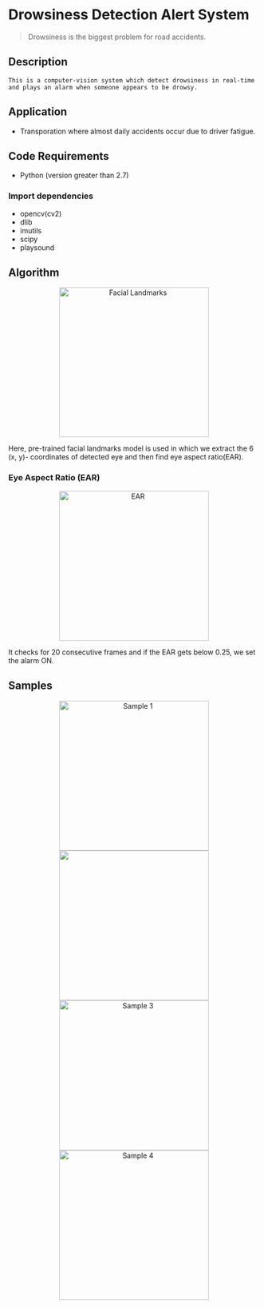 # Drowsiness Detection Alert System

 > Drowsiness is the biggest problem for road accidents.
       
## Description  
```This is a computer-vision system which detect drowsiness in real-time and plays an alarm when someone appears to be drowsy.```

## Application
 - Transporation where almost daily accidents occur due to driver fatigue.

## Code Requirements
 - Python (version greater than 2.7)
 
 ### Import dependencies
  - opencv(cv2)
  - dlib
  - imutils
  - scipy
  - playsound

## Algorithm
<p align="center">
  <img src="smaple1.png" width="300" title="Facial Landmarks">
</p>
Here, pre-trained facial landmarks model is used in which we extract the 6 (x, y)- coordinates of detected eye and then find eye aspect ratio(EAR).

### Eye Aspect Ratio (EAR)
<p align="center">
  <img src="smaple2.png" width="300" title="EAR">
</p>

It checks for 20 consecutive frames and if the EAR gets below 0.25, we set the alarm ON.

## Samples
<p align="center">
  <img src="smaple1.png" width="300" title="Sample 1">
  <img src="sample2.png" width="300 title="Sample 2">
  <img src="sample3.png" width="300" title="Sample 3">
  <img src="sample4.png" width="300" title="Sample 4">
</p>
